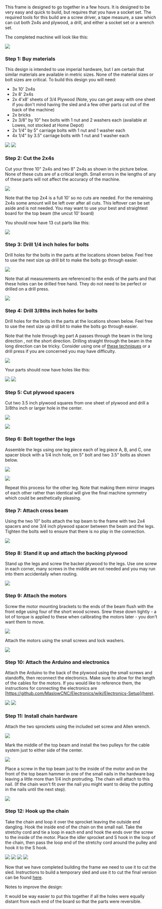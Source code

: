 This frame is designed to go together in a few hours. It is designed to be very easy and quick to build, but requires that you have a socket set. The required tools for this build are a screw driver, a tape measure, a saw which can cut both 2x4s and plywood, a drill, and either a socket set or a wrench set. 

The completed machine will look like this:

![](https://raw.githubusercontent.com/MaslowCommunityGarden/Bolt-Together-Maslow-Frame/master/Pictures/Design%20Overview.jpg)

### Step 1: Buy materials

This design is intended to use imperial hardware, but I am certain that similar materials are available in metric sizes. None of the material sizes or bolt sizes are critical. To build this design you will need:

* 3x 10' 2x4s
* 2x 8'  2x4s
* 2x 4'x8' sheets of 3/4 Plywood (Note, you can get away with one sheet if you don't mind having the sled and a few other parts cut out of the back of the machine)
* 2x bricks
* 2x 3/8" by 10" hex bolts with 1 nut and 2 washers each (available at Lowes, not stocked at Home Depot)
* 2x 1/4" by 5" carriage bolts with 1 nut and 1 washer each
* 4x 1/4" by 3.5" carriage bolts with 1 nut and 1 washer each

![](https://raw.githubusercontent.com/MaslowCommunityGarden/Bolt-Together-Maslow-Frame/master/Pictures/Hardware%20to%20Buy.jpg)
![](https://raw.githubusercontent.com/MaslowCommunityGarden/Bolt-Together-Maslow-Frame/master/Pictures/2x4s%20to%20Buy.jpg)
 
### Step 2: Cut the 2x4s

Cut your three 10" 2x4s and two 8" 2x4s as shown in the picture below. None of these cuts are of a critical length. Small errors in the lengths of any of these parts will not affect the accuracy of the machine.

![](https://raw.githubusercontent.com/MaslowCommunityGarden/Bolt-Together-Maslow-Frame/master/Pictures/Cut%20List.PNG)

Note that the top 2x4 is a full 10' so no cuts are needed. For the remaining 2x4s some amount will be left over after all cuts. This leftover can be set aside and is not needed. You may want to use your best and straightest board for the top beam (the uncut 10' board)

You should now have 13 cut parts like this:

![](https://raw.githubusercontent.com/MaslowCommunityGarden/Bolt-Together-Maslow-Frame/master/Pictures/2x4s%20Cut.jpg)

### Step 3: Drill 1/4 inch holes for bolts

Drill holes for the bolts in the parts at the locations shown below. Feel free to use the next size up drill bit to make the bolts go through easier.

![](https://raw.githubusercontent.com/MaslowCommunityGarden/Bolt-Together-Maslow-Frame/master/Pictures/1-4%20Drill%20List.PNG)

Note that all measurements are referenced to the ends of the parts and that these holes can be drilled free hand. They do not need to be perfect or drilled on a drill press.

![](https://raw.githubusercontent.com/MaslowCommunityGarden/Bolt-Together-Maslow-Frame/master/Pictures/1-4%20inch%20holes.jpg)

### Step 4: Drill 3/8ths inch holes for bolts

Drill holes for the bolts in the parts at the locations shown below. Feel free to use the next size up drill bit to make the bolts go through easier.

Note that the hole through leg part A passes through the beam in the long direction , not the short direction.  Drilling straight through the beam in the long direction can be tricky.  Consider using one of [these techniques](https://www.popularmechanics.com/home/how-to-plans/how-to/gmp1534/3-tips-for-drilling-super-straight-holes/) or a drill press if you are concerned you may have difficulty.  

![](https://raw.githubusercontent.com/MaslowCommunityGarden/Bolt-Together-Maslow-Frame/master/Pictures/3-8ths%20Drill%20List.PNG)

Your parts should now have holes like this:

![](https://raw.githubusercontent.com/MaslowCommunityGarden/Bolt-Together-Maslow-Frame/master/Pictures/3-8th%20holes.jpg)
![](https://raw.githubusercontent.com/MaslowCommunityGarden/Bolt-Together-Maslow-Frame/master/Pictures/3-8ths%20holes%20closeup.jpg)

### Step 5: Cut plywood spacers

Cut two 3.5 inch plywood squares from one sheet of plywood and drill a 3/8ths inch or larger hole in the center. 

![](https://raw.githubusercontent.com/MaslowCommunityGarden/Bolt-Together-Maslow-Frame/master/Pictures/Plywood%20Spacer.PNG)

![](https://raw.githubusercontent.com/MaslowCommunityGarden/Bolt-Together-Maslow-Frame/master/Pictures/Plywood%20Spacer%20Cut.jpg)

### Step 6: Bolt together the legs

Assemble the legs using one leg piece each of leg piece A, B, and C, one spacer block with a 1/4 inch hole, on 5" bolt and two 3.5" bolts as shown below.

![](https://raw.githubusercontent.com/MaslowCommunityGarden/Bolt-Together-Maslow-Frame/master/Pictures/Leg%20Assembly.PNG)

![](https://raw.githubusercontent.com/MaslowCommunityGarden/Bolt-Together-Maslow-Frame/master/Pictures/Legs%20Assembled.jpg)

Repeat this process for the other leg. Note that making them mirror images of each other rather than identical will give the final machine symmetry which could be aesthetically pleasing.

### Step 7: Attach cross beam

Using the two 10" bolts attach the top beam to the frame with two 2x4 spacers and one 3/4 inch plywood spacer between the beam and the legs. Tighten the bolts well to ensure that there is no play in the connection.

![](https://raw.githubusercontent.com/MaslowCommunityGarden/Bolt-Together-Maslow-Frame/master/Pictures/Top%20Beam%20Attached.jpg)

### Step 8: Stand it up and attach the backing plywood

Stand up the legs and screw the backer plywood to the legs. Use one screw in each corner, many screws in the middle are not needed and you may run into them accidentally when routing. 

![](https://raw.githubusercontent.com/MaslowCommunityGarden/Bolt-Together-Maslow-Frame/master/Pictures/Plywood%20Attached.jpg)

### Step 9: Attach the motors

Screw the motor mounting brackets to the ends of the beam flush with the front edge using four of the short wood screws. Srew these down tightly - a lot of torque is applied to these when calibrating the motors later - you don't want them to move.

![](https://github.com/MaslowCNC/Mechanics/tree/master/Documentation/The%20Bolt%20Together%20Frame)

Attach the motors using the small screws and lock washers.

![](https://raw.githubusercontent.com/MaslowCommunityGarden/Bolt-Together-Maslow-Frame/master/Pictures/Motor%20Attached.jpg)

### Step 10: Attach the Arduino and electronics

Attach the Arduino to the back of the plywood using the small screws and standoffs, then reconnect the electronics. Make sure to allow for the length of the cables for the motors. If you would like to reference them, the instructions for connecting the electronics are [https://github.com/MaslowCNC/Electronics/wiki/Electronics-Setup](here).

![](https://raw.githubusercontent.com/MaslowCommunityGarden/Bolt-Together-Maslow-Frame/master/Pictures/Arduino%20Mounting%20Screws.jpeg)
![](https://raw.githubusercontent.com/MaslowCommunityGarden/Bolt-Together-Maslow-Frame/master/Pictures/Arduino%20In%20Place.jpg)

### Step 11: Install chain hardware

Attach the two sprockets using the included set screw and Allen wrench.

![](https://raw.githubusercontent.com/MaslowCommunityGarden/Bolt-Together-Maslow-Frame/master/Pictures/Sprockets%20Installed.jpg)

Mark the middle of the top beam and install the two pulleys for the cable system just to either side of the center.

![](https://raw.githubusercontent.com/MaslowCommunityGarden/Bolt-Together-Maslow-Frame/master/Pictures/Bungee%20idlers.jpg)

Place a screw in the top beam just to the inside of the motor and on the front of the top beam hammer in one of the small nails in the hardware bag leaving a little more than 1/4 inch protruding. The chain will attach to this nail. (If the chain won't fit over the nail you might want to delay the putting in the nails until the next step).

![](https://raw.githubusercontent.com/MaslowCommunityGarden/Bolt-Together-Maslow-Frame/master/Pictures/Closeup%20of%20Nail%20and%20Screw.jpg)

### Step 12: Hook up the chain

Take the chain and loop it over the sprocket leaving the outside end dangling. Hook the inside end of the chain on the small nail.  Take the stretchy cord and tie a loop in each end and hook the ends over the screw to the inside of the motor. Place the idler sprocket and S hook in the loop of the chain, then pass the loop end of the stretchy cord around the pulley and hook it to the S hook.

![](https://raw.githubusercontent.com/MaslowCommunityGarden/Bolt-Together-Maslow-Frame/master/Pictures/System%20Overview.jpg)
![](https://raw.githubusercontent.com/MaslowCommunityGarden/Bolt-Together-Maslow-Frame/master/Pictures/Chain%20Over%20Motor.jpg)
![](https://raw.githubusercontent.com/MaslowCommunityGarden/Bolt-Together-Maslow-Frame/master/Pictures/Chain%20Idler.jpg)
![](https://raw.githubusercontent.com/MaslowCommunityGarden/Bolt-Together-Maslow-Frame/master/Pictures/Bungee%20on%20idlers.jpg)


Now that we have completed building the frame we need to use it to cut the sled. Instructions to build a temporary sled and use it to cut the final version can be found [here](http://maslowcommunitygarden.org/Maslow-Ring-System.html?instructions=true).


Notes to improve the design:

   It would be way easier to put this together if all the holes were equally distant from each end of the board so that the parts were reversible. 
